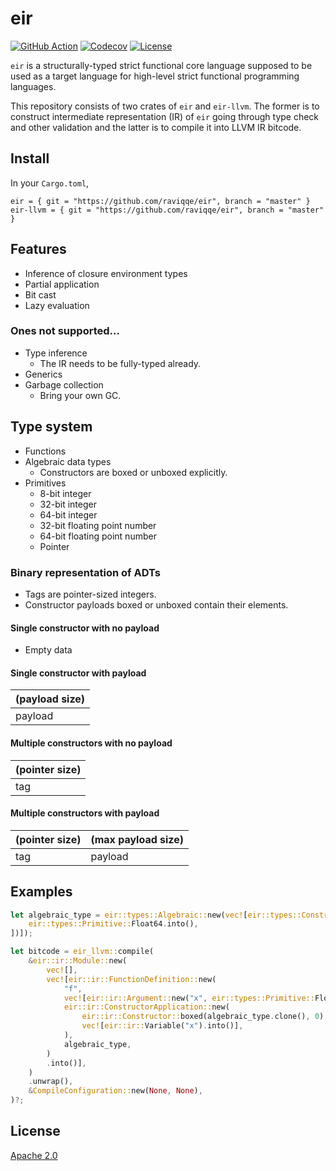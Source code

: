 # eir

[![GitHub Action](https://img.shields.io/github/workflow/status/raviqqe/eir/test?style=flat-square)](https://github.com/raviqqe/eir/actions?query=workflow%3Atest)
[![Codecov](https://img.shields.io/codecov/c/github/raviqqe/eir.svg?style=flat-square)](https://codecov.io/gh/raviqqe/eir)
[![License](https://img.shields.io/github/license/raviqqe/eir.svg?style=flat-square)](LICENSE)

`eir` is a structurally-typed strict functional core language supposed to be used as a target language for high-level strict functional programming languages.

This repository consists of two crates of `eir` and `eir-llvm`. The former is to construct intermediate representation (IR) of `eir` going through type check and other validation and the latter is to compile it into LLVM IR bitcode.

## Install

In your `Cargo.toml`,

```
eir = { git = "https://github.com/raviqqe/eir", branch = "master" }
eir-llvm = { git = "https://github.com/raviqqe/eir", branch = "master" }
```

## Features

- Inference of closure environment types
- Partial application
- Bit cast
- Lazy evaluation

### Ones not supported...

- Type inference
  - The IR needs to be fully-typed already.
- Generics
- Garbage collection
  - Bring your own GC.

## Type system

- Functions
- Algebraic data types
  - Constructors are boxed or unboxed explicitly.
- Primitives
  - 8-bit integer
  - 32-bit integer
  - 64-bit integer
  - 32-bit floating point number
  - 64-bit floating point number
  - Pointer

### Binary representation of ADTs

- Tags are pointer-sized integers.
- Constructor payloads boxed or unboxed contain their elements.

#### Single constructor with no payload

- Empty data

#### Single constructor with payload

| (payload size) |
| -------------- |
| payload        |

#### Multiple constructors with no payload

| (pointer size) |
| -------------- |
| tag            |

#### Multiple constructors with payload

| (pointer size) | (max payload size) |
| -------------- | ------------------ |
| tag            | payload            |

## Examples

```rust
let algebraic_type = eir::types::Algebraic::new(vec![eir::types::Constructor::boxed(vec![
    eir::types::Primitive::Float64.into(),
])]);

let bitcode = eir_llvm::compile(
    &eir::ir::Module::new(
        vec![],
        vec![eir::ir::FunctionDefinition::new(
            "f",
            vec![eir::ir::Argument::new("x", eir::types::Primitive::Float64)],
            eir::ir::ConstructorApplication::new(
                eir::ir::Constructor::boxed(algebraic_type.clone(), 0),
                vec![eir::ir::Variable("x").into()],
            ),
            algebraic_type,
        )
        .into()],
    )
    .unwrap(),
    &CompileConfiguration::new(None, None),
)?;
```

## License

[Apache 2.0](LICENSE)
